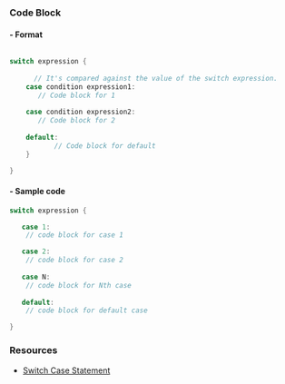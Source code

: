 ### __Code Block__

#### - Format
```go

switch expression {
	    
      // It's compared against the value of the switch expression.
	case condition expression1:
	   // Code block for 1
		
	case condition expression2:
	   // Code block for 2
		
	default:
           // Code block for default
	}

}
```

#### - Sample code
```go
switch expression {

   case 1:
	// code block for case 1

   case 2:
	// code block for case 2
		
   case N:
	// code block for Nth case
		
   default:
	// code block for default case

}
```

### Resources

- [Switch Case Statement](https://www.dotnetperls.com/switch-go)


